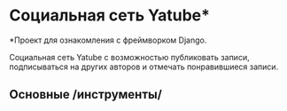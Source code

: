 # Социальная сеть Yatube*
*Проект для ознакомления с фреймворком Django.

Социальная сеть Yatube с возможностью публиковать записи, подписываться на других авторов и отмечать понравившиеся записи.

## Основные /инструменты/


